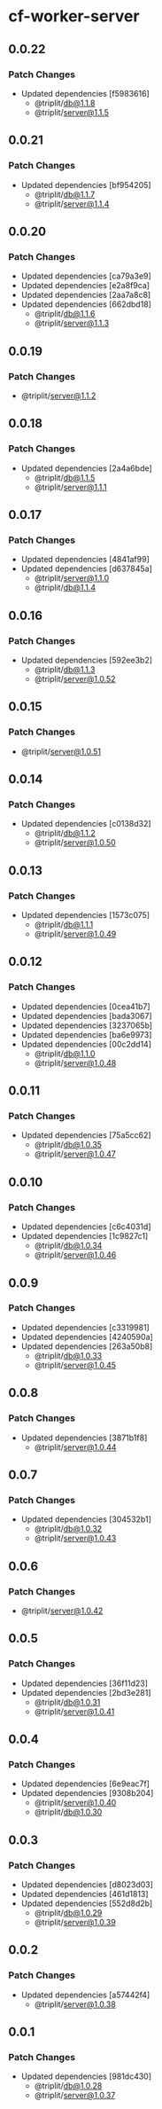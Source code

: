 # cf-worker-server

## 0.0.22

### Patch Changes

- Updated dependencies [f5983616]
  - @triplit/db@1.1.8
  - @triplit/server@1.1.5

## 0.0.21

### Patch Changes

- Updated dependencies [bf954205]
  - @triplit/db@1.1.7
  - @triplit/server@1.1.4

## 0.0.20

### Patch Changes

- Updated dependencies [ca79a3e9]
- Updated dependencies [e2a8f9ca]
- Updated dependencies [2aa7a8c8]
- Updated dependencies [662dbd18]
  - @triplit/db@1.1.6
  - @triplit/server@1.1.3

## 0.0.19

### Patch Changes

- @triplit/server@1.1.2

## 0.0.18

### Patch Changes

- Updated dependencies [2a4a6bde]
  - @triplit/db@1.1.5
  - @triplit/server@1.1.1

## 0.0.17

### Patch Changes

- Updated dependencies [4841af99]
- Updated dependencies [d637845a]
  - @triplit/server@1.1.0
  - @triplit/db@1.1.4

## 0.0.16

### Patch Changes

- Updated dependencies [592ee3b2]
  - @triplit/db@1.1.3
  - @triplit/server@1.0.52

## 0.0.15

### Patch Changes

- @triplit/server@1.0.51

## 0.0.14

### Patch Changes

- Updated dependencies [c0138d32]
  - @triplit/db@1.1.2
  - @triplit/server@1.0.50

## 0.0.13

### Patch Changes

- Updated dependencies [1573c075]
  - @triplit/db@1.1.1
  - @triplit/server@1.0.49

## 0.0.12

### Patch Changes

- Updated dependencies [0cea41b7]
- Updated dependencies [bada3067]
- Updated dependencies [3237065b]
- Updated dependencies [ba6e9973]
- Updated dependencies [00c2dd14]
  - @triplit/db@1.1.0
  - @triplit/server@1.0.48

## 0.0.11

### Patch Changes

- Updated dependencies [75a5cc62]
  - @triplit/db@1.0.35
  - @triplit/server@1.0.47

## 0.0.10

### Patch Changes

- Updated dependencies [c6c4031d]
- Updated dependencies [1c9827c1]
  - @triplit/db@1.0.34
  - @triplit/server@1.0.46

## 0.0.9

### Patch Changes

- Updated dependencies [c3319981]
- Updated dependencies [4240590a]
- Updated dependencies [263a50b8]
  - @triplit/db@1.0.33
  - @triplit/server@1.0.45

## 0.0.8

### Patch Changes

- Updated dependencies [3871b1f8]
  - @triplit/server@1.0.44

## 0.0.7

### Patch Changes

- Updated dependencies [304532b1]
  - @triplit/db@1.0.32
  - @triplit/server@1.0.43

## 0.0.6

### Patch Changes

- @triplit/server@1.0.42

## 0.0.5

### Patch Changes

- Updated dependencies [36f11d23]
- Updated dependencies [2bd3e281]
  - @triplit/db@1.0.31
  - @triplit/server@1.0.41

## 0.0.4

### Patch Changes

- Updated dependencies [6e9eac7f]
- Updated dependencies [9308b204]
  - @triplit/server@1.0.40
  - @triplit/db@1.0.30

## 0.0.3

### Patch Changes

- Updated dependencies [d8023d03]
- Updated dependencies [461d1813]
- Updated dependencies [552d8d2b]
  - @triplit/db@1.0.29
  - @triplit/server@1.0.39

## 0.0.2

### Patch Changes

- Updated dependencies [a57442f4]
  - @triplit/server@1.0.38

## 0.0.1

### Patch Changes

- Updated dependencies [981dc430]
  - @triplit/db@1.0.28
  - @triplit/server@1.0.37
